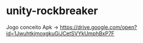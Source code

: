 # unity-rockbreaker
Jogo conceito
Apk -> https://drive.google.com/open?id=1JwuhtkjmoxgkuGiJCetSVYkUmphBxP7F
